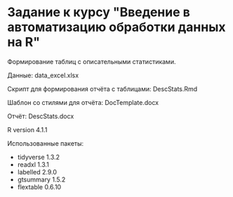 # **Задание к курсу "Введение в автоматизацию обработки данных на R"**

Формирование таблиц с описательными статистиками.

Данные: data_excel.xlsx

Скрипт для формирования отчёта с таблицами: DescStats.Rmd

Шаблон со стилями для отчёта: DocTemplate.docx

Отчёт: DescStats.docx

R version 4.1.1

Использованные пакеты:

- tidyverse 1.3.2
- readxl 1.3.1
- labelled 2.9.0
- gtsummary 1.5.2
- flextable 0.6.10
